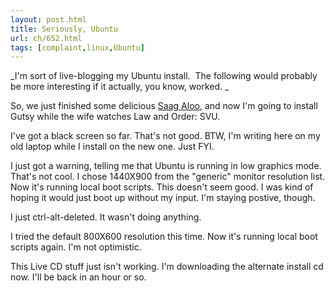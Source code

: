 ```yaml
---
layout: post.html
title: Seriously, Ubuntu
url: ch/652.html
tags: [complaint,linux,Ubuntu]
---
```

_I'm sort of live-blogging my Ubuntu install.  The following would probably be more interesting if it actually, you know, worked. _

So, we just finished some delicious [Saag Aloo](http://vegweb.com/index.php?topic=12612.0), and now I'm going to install Gutsy while the wife watches Law and Order: SVU.

I've got a black screen so far. That's not good. BTW, I'm writing here on my old laptop while I install on the new one. Just FYI.

I just got a warning, telling me that Ubuntu is running in low graphics mode. That's not cool. I chose 1440X900 from the "generic" monitor resolution list. Now it's running local boot scripts. This doesn't seem good. I was kind of hoping it would just boot up without my input. I'm staying postive, though.

I just ctrl-alt-deleted. It wasn't doing anything.

I tried the default 800X600 resolution this time. Now it's running local boot scripts again. I'm not optimistic.

This Live CD stuff just isn't working. I'm downloading the alternate install cd now. I'll be back in an hour or so.
